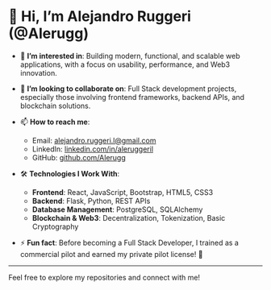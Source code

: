 # 👋 Hi, I’m Alejandro Ruggeri (@Alerugg)

- 👀 **I’m interested in**: Building modern, functional, and scalable web applications, with a focus on usability, performance, and Web3 innovation.  
- 💞️ **I’m looking to collaborate on**: Full Stack development projects, especially those involving frontend frameworks, backend APIs, and blockchain solutions.  
- 📫 **How to reach me**:  
  - Email: [alejandro.ruggeri.l@gmail.com](mailto:alejandro.ruggeri.l@gmail.com)  
  - LinkedIn: [linkedin.com/in/aleruggeril](https://linkedin.com/in/aleruggeril)  
  - GitHub: [github.com/Alerugg](https://github.com/Alerugg)  

- 🛠️ **Technologies I Work With**:  
  - **Frontend**: React, JavaScript, Bootstrap, HTML5, CSS3  
  - **Backend**: Flask, Python, REST APIs  
  - **Database Management**: PostgreSQL, SQLAlchemy  
  - **Blockchain & Web3**: Decentralization, Tokenization, Basic Cryptography  

- ⚡ **Fun fact**: Before becoming a Full Stack Developer, I trained as a commercial pilot and earned my private pilot license! 🚀  

---

Feel free to explore my repositories and connect with me!
